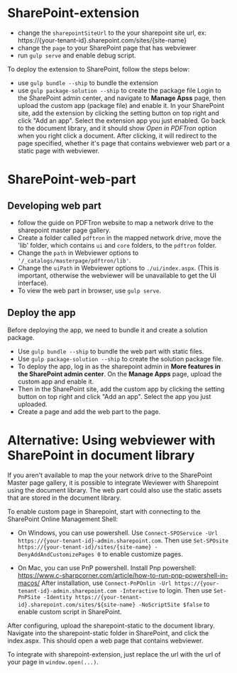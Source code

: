 # SharePoint-extension
- change the `sharepointSiteUrl` to the your sharepoint site url, ex: https://{your-tenant-id}.sharepoint.com/sites/{site-name}
- change the `page` to your SharePoint page that has webviewer
- run `gulp serve` and enable debug script.

To deploy the extension to SharePoint, follow the steps below:
- use `gulp bundle --ship` to bundle the extension
- use `gulp package-solution --ship` to create the package file
Login to the SharePoint admin center, and navigate to __Manage Apss__ page, then upload the custom app (package file) and enable it.
In your SharePoint site, add the extension by clicking the setting button on top right and click "Add an app". Select the extension app you just enabled.
Go back to the document library, and it should show *Open in PDFTron* option when you right click a document.
After clicking, it will redirect to the page specified, whether it's page that contains webviewer web part or a static page with webviewer.

# SharePoint-web-part
## Developing web part
- follow the guide on PDFTron website to map a network drive to the sharepoint master page gallery.
- Create a folder called `pdftron` in the mapped network drive, move the 'lib' folder, which contains `ui` and `core` folders, to the `pdftron` folder.
- Change the `path` in Webviewer options to `'/_catalogs/masterpage/pdftron/lib'`.
- Change the `uiPath` in Webviewer options to `./ui/index.aspx`. (This is important, otherwise the webviewer will be unavailable to get the UI interface).
- To view the web part in browser, use `gulp serve`.

## Deploy the app
Before deploying the app, we need to bundle it and create a solution package.
- Use `gulp bundle --ship` to bundle the web part with static files.
- Use `gulp package-solution --ship` to create the solution package file.
- To deploy the app, log in as the sharepoint admin in __More features in the SharePoint admin center__. On the __Manage Apps__ page, upload the custom app and enable it.
- Then in the SharePoint site, add the custom app by clicking the setting button on top right and click "Add an app". Select the app you just uploaded.
- Create a page and add the web part to the page.

# Alternative: Using webviewer with SharePoint in document library
If you aren't available to map the your network drive to the SharePoint Master page gallery, it is possible to integrate Weviewer with Sharepoint using the document library. The web part could also use the static assets that are stored in the document library.

To enable custom page in Sharepoint, start with connecting to the SharePoint Online Management Shell:
- On Windows, you can use powershell.
Use `Connect-SPOService -Url https://{your-tenant-id}-admin.sharepoint.com`.
Then use `Set-SPOsite https://{your-tenant-id}/sites/{site-name} -DenyAddAndCustomizePages 0` to enable customize pages.

- On Mac, you can use PnP powershell.
Install Pnp powershell: https://www.c-sharpcorner.com/article/how-to-run-pnp-powershell-in-macos/
After installation, use `Connect-PnPOnlin -Url https://{your-tenant-id}-admin.sharepoint.com -Interactive` to login.
Then use `Set-PnPSite -Identity https://{your-tenant-id}.sharepoint.com/sites/${site-name} -NoScriptSite $false` to enable custom script in SharePoint.

After configuring, upload the sharepoint-static to the document library. Navigate into the sharepoint-static folder in SharePoint, and click the index.aspx. This should open a web page that contains webviewer.

To integrate with sharepoint-extension, just replace the url with the url of your page in `window.open(...)`.